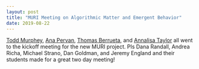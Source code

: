 ```yaml
---
layout: post
title: "MURI Meeting on Algorithmic Matter and Emergent Behavior"
date: 2019-08-22
---
```

<!-- <div class="container">
  <img class="hover_box" style="width:50%" src="/images/foraging.png" alt="Ana and Thomas on the student panel" >
  <div class="caption" style="width:50%; bottom:3%"><p>Ana and Thomas on the student panel</p></div>
</div> -->

[Todd Murphey](https://murpheylab.github.io/people/toddmurphey), [Ana Pervan](https://murpheylab.github.io/people/anapervan), [Thomas Berrueta](https://murpheylab.github.io/people/thomasberrueta), and [Annalisa Taylor](https://murpheylab.github.io/people/annalisataylor) all went to the kickoff meeting for the new MURI project.  PIs Dana Randall, Andrea Richa, Michael Strano, Dan Goldman, and Jeremy England and their students made for a great two day meeting!

